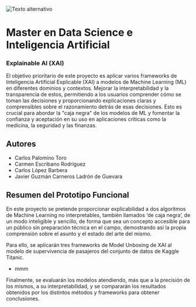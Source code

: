![Texto alternativo](https://universidadeuropea.com/resources/media/images/universidad-europea-logo_poc9mEM.2e16d0ba.fill-767x384.png)
# Master en Data Science e Inteligencia Artificial
### Explainable AI (XAI)

El objetivo prioritario de este proyecto es aplicar varios frameworks de Inteligencia Artificial Explicable (XAI) a modelos de Machine Learning (ML) en diferentes dominios y contextos. Mejorar la interpretabilidad y la transparencia de estos, permitiendo a los usuarios comprender cómo se toman las decisiones y proporcionando explicaciones claras y comprensibles sobre el razonamiento detrás de esas decisiones. Esto es crucial para abordar la "caja negra" de los modelos de ML y fomentar la confianza y aceptación en su uso en aplicaciones críticas como la medicina, la seguridad y las finanzas.

## Autores
- Carlos Palomino Toro
- Carmen Escribano Rodríguez
- Carlos López Barbera
- Javier Guzmán Carneros Ladrón de Guevara



## Resumen del Prototipo Funcional 

En este proyecto se pretende proporcionar explicabilidad a dos algoritmos de Machine Learning no interpretables, también llamados ‘de caja negra’, de un modo inteligible y sencillo, de forma que sea un concepto accesible para un público sin preparación técnica en el campo, demostrando así la propia comprensión sobre el asunto y el estado del arte del mismo. 

Para ello, se aplicarán tres frameworks de Model Unboxing de XAI al modelo de supervivencia de pasajeros del conjunto de datos de Kaggle Titanic.
- mmm

Finalmente, se evaluarán los modelos atendiendo, más que a la precisión de los mismos, a su interpretabilidad, y se compararán los resultados obtenidos por los distintos métodos y frameworks para obtener conclusiones.


